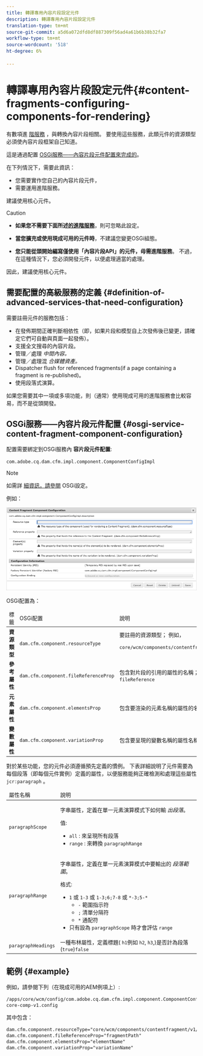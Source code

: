 ```yaml
---
title: 轉譯專用內容片段設定元件
description: 轉譯專用內容片段設定元件
translation-type: tm+mt
source-git-commit: a5d6a072dfd8df887309f56ad4a61b6b38b32fa7
workflow-type: tm+mt
source-wordcount: '518'
ht-degree: 6%

---
```



# 轉譯專用內容片段設定元件{#content-fragments-configuring-components-for-rendering}

有數項進 [階服務](#definition-of-advanced-services-that-need-configuration) ，與轉換內容片段相關。 要使用這些服務，此類元件的資源類型必須使內容片段框架自己知道。

這是通過配置 [OSGi服務——內容片段元件配置來完成的](#osgi-service-content-fragment-component-configuration)。

在下列情況下，需要此資訊：

* 您需要實作您自己的內容片段元件，
* 需要運用進階服務。

建議使用核心元件。

>[!CAUTION]
>
>* **如果您不需要下面所述[的進階服務](#definition-of-advanced-services-that-need-configuration)**，則可忽略此設定。
   >
   >
* **當您擴充或使用現成可用的元件時**，不建議您變更OSGi組態。
   >
   >
* **您只能從頭開始編寫僅使用「內容片段API」的元件，毋需進階服務**。 不過，在這種情況下，您必須開發元件，以便處理適當的處理。
>
>
因此，建議使用核心元件。

## 需要配置的高級服務的定義 {#definition-of-advanced-services-that-need-configuration}

需要註冊元件的服務包括：

* 在發佈期間正確判斷相依性（即，如果片段和模型自上次發佈後已變更，請確定它們可自動與頁面一起發佈）。
* 支援全文搜尋的內容片段。
* 管理／處理 *中間內容。*
* 管理／處理混 *合媒體資產。*
* Dispatcher flush for referenced fragments(if a page containing a fragment is re-published)。
* 使用段落式演算。

如果您需要其中一項或多項功能，則（通常）使用現成可用的進階服務會比較容易，而不是從頭開發。

## OSGi服務——內容片段元件配置 {#osgi-service-content-fragment-component-configuration}

配置需要綁定到OSGi服務內 **容片段元件配置**:

`com.adobe.cq.dam.cfm.impl.component.ComponentConfigImpl`

>[!NOTE]
>
>如需詳 [細資訊，請參閱](/help/implementing/deploying/overview.md#osgi-configuration) OSGi設定。

例如：

![OSGi配置內容片段元件配置](assets/cf-component-configuration-osgi.png)

OSGi配置為：

<table>
 <thead>
  <tr>
   <td>標籤</td>
   <td>OSGi配置<br /> </td>
   <td>說明</td>
  </tr>
 </thead>
 <tbody>
  <tr>
   <td><strong>資源類型</strong></td>
   <td><code>dam.cfm.component.resourceType</code></td>
   <td>要註冊的資源類型； 例如， <br /> <p><span class="cmp-examples-demo__property-value"><code>core/wcm/components/contentfragment/v1/contentfragment</code></code></p> </td>
  </tr>
  <tr>
   <td><strong>參考屬性</strong></td>
   <td><code>dam.cfm.component.fileReferenceProp</code></td>
   <td>包含對片段的引用的屬性的名稱； 例如 <code>fragmentPath</code> <code>fileReference</code></td>
  </tr>
  <tr>
   <td><strong>元素屬性</strong></td>
   <td><code>dam.cfm.component.elementsProp</code></td>
   <td>包含要渲染的元素名稱的屬性的名稱； 例如，<code>elementName</code></td>
  </tr>
  <tr>
   <td><strong>變數屬性</strong><br /> </td>
   <td><code>dam.cfm.component.variationProp</code></td>
   <td>包含要呈現的變數名稱的屬性名稱； 例如，<code>variationName</code></td>
  </tr>
 </tbody>
</table>

對於某些功能，您的元件必須遵循預先定義的慣例。 下表詳細說明了元件需要為每個段落（即每個元件實例）定義的屬性，以便服務能夠正確檢測和處理這些屬性 `jcr:paragraph` 。

<table>
 <thead>
  <tr>
   <td>屬性名稱</td>
   <td>說明</td>
  </tr>
 </thead>
 <tbody>
  <tr>
   <td><code>paragraphScope</code></td>
   <td><p>字串屬性，定義在單一元素演算模式下如何輸 <em>出段落</em>。</p> <p>值:</p>
    <ul>
     <li><code>all</code> : 來呈現所有段落</li>
     <li><code>range</code> : 來轉換 <code>paragraphRange</code></li>
    </ul> </td>
  </tr>
  <tr>
   <td><code>paragraphRange</code></td>
   <td><p>字串屬性，定義在單一元素演算模式中要輸出的 <em>段落範圍</em>。</p> <p>格式:</p>
    <ul>
     <li><code>1</code> 或 <code>1-3</code> 或 <code>1-3;6;7-8</code> 或 <code>*-3;5-*</code>
     <ul>
       <li><code>-</code> 範圍指示符</li>
       <li><code>;</code> 清單分隔符</li>
       <li><code>*</code> 通配符</li>
     </ul>
     </li>
     <li>只有設為 <code>paragraphScope</code> 時才會評估 <code>range</code></li>
    </ul> </td>
  </tr>
  <tr>
   <td><code>paragraphHeadings</code></td>
   <td>一種布林屬性，定義標題( <code>h1</code>例如 <code>h2</code>, <code>h3</code>,)是否計為段落(<code>true</code>)<code>false</code></td>
  </tr>
 </tbody>
</table>

## 範例 {#example}

例如，請參閱下列（在現成可用的AEM例項上）:

```
/apps/core/wcm/config/com.adobe.cq.dam.cfm.impl.component.ComponentConfigImpl-core-comp-v1.config
```

其中包含：

```
dam.cfm.component.resourceType="core/wcm/components/contentfragment/v1/contentfragment"
dam.cfm.component.fileReferenceProp="fragmentPath"
dam.cfm.component.elementsProp="elementName"
dam.cfm.component.variationProp="variationName"
```

